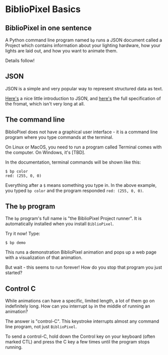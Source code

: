 # BiblioPixel Basics

## BiblioPixel in one sentence

A Python command line program named `bp` runs a JSON document called a Project
which contains information about your lighting hardware, how your lights are
laid out, and how you want to animate them.

Details follow!

## JSON

JSON is a simple and very popular way to represent structured data as text.

[Here's](https://www.digitalocean.com/community/tutorials/an-introduction-to-json)
a nice little introduction to JSON, and [here's](https://json.org) the full
specification of the fromat, which isn't very long at all.

## The command line

BiblioPixel does not have a graphical user interface - it is a command line
program where you type commands at the terminal.

On Linux or MacOS, you need to run a program called Terminal comes with the
computer.  On Windows, it's [TBD].

In the documentation, terminal commands will be shown like this:

``````
$ bp color
red: (255, 0, 0)
``````

Everything after a ``$`` means something you type in.   In the above example,
you typed `bp color` and the program responded `red: (255, 0, 0)`.


## The `bp` program

The `bp` program's full name is "the BiblioPixel Project runner".  It is
automatically installed when you install `BiblioPixel`.

Try it now!  Type:

``````
$ bp demo
``````

This runs a demonstration BiblioPixel animation and pops up a web page with a
visualization of that animation.

But wait - this seems to run forever!  How do you stop that program you just
started?

## Control C

While animations can have a specific, limited length, a lot of them go on
indefinitely long.  How can you interrupt `bp` in the middle of running an
animation?

The answer is "control-C".  This keystroke interrupts almost any command line
program, not just `BiblioPixel`.

To send a control-C, hold down the Control key on your keyboard (often marked
CTL) and press the C key  a few times until the program stops running.
